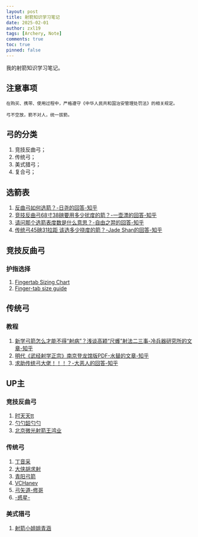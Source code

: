 ```yaml
---
layout: post
title: 射箭知识学习笔记
date: 2025-02-01
author: zxl19
tags: [Archery, Note]
comments: true
toc: true
pinned: false
---
```


我的射箭知识学习笔记。

<!-- more -->

## 注意事项

```text
在购买、携带、使用过程中，严格遵守《中华人民共和国治安管理处罚法》的相关规定。
```

```text
弓不空放，箭不对人，统一拔箭。
```

## 弓的分类

1. 竞技反曲弓；
2. 传统弓；
3. 美式猎弓；
4. 复合弓；

## 选箭表

1. [反曲弓如何选箭？-日尧的回答-知乎](https://www.zhihu.com/question/507707677/answer/2281750773)
2. [竞技反曲弓68寸38磅要用多少扰度的箭？-一壶漂的回答-知乎](https://www.zhihu.com/question/283506323/answer/431881848)
3. [请问那个选箭表度数是什么意思？-自由之羿的回答-知乎](https://www.zhihu.com/question/287683606/answer/456575365)
4. [传统弓45磅31拉距 该选多少挠度的箭？-Jade Shan的回答-知乎](https://www.zhihu.com/question/599731788/answer/3018485354)

## 竞技反曲弓

### 护指选择

1. [Fingertab Sizing Chart](https://fivics-usa.com/pages/fingertab-sizing-chart)
2. [Finger-tab size guide](https://assets.sportstg.com/assets/console/document/documents/4DF32173-E432-F1B6-3F232A46A7FC5D60.pdf)

## 传统弓

### 教程

1. [新学弓箭怎么才能不得“射病”？浅谈高颖“尺蠖”射法二三事-冷兵器研究所的文章-知乎](https://zhuanlan.zhihu.com/p/29953757)
2. [明代《武经射学正宗》南京登龙馆版PDF-水替的文章-知乎](https://zhuanlan.zhihu.com/p/63717735)
3. [求助传统弓大佬！！！？-大恶人的回答-知乎](https://www.zhihu.com/question/300801131/answer/541903005)

## UP主

### 竞技反曲弓

1. [时天天tt](https://space.bilibili.com/3546387704712130)
2. [勺勺韶勺勺](https://space.bilibili.com/19945470)
3. [北京微光射箭王鸿业](https://space.bilibili.com/514874654)

### 传统弓

1. [丁音采](https://space.bilibili.com/1804149936)
2. [大侠胡求射](https://space.bilibili.com/3546582528035568)
3. [青阳弓箭](https://space.bilibili.com/355492652)
4. [VCHanev](https://space.bilibili.com/95462644)
5. [弓矢道-修哥](https://space.bilibili.com/518409910)
6. [-惑星-](https://space.bilibili.com/616639888)

### 美式猎弓

1. [射箭小姐姐青涵](https://space.bilibili.com/34431287)

